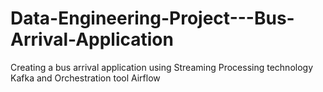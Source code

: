 # Data-Engineering-Project---Bus-Arrival-Application
Creating a bus arrival application using Streaming Processing technology Kafka and Orchestration tool Airflow
